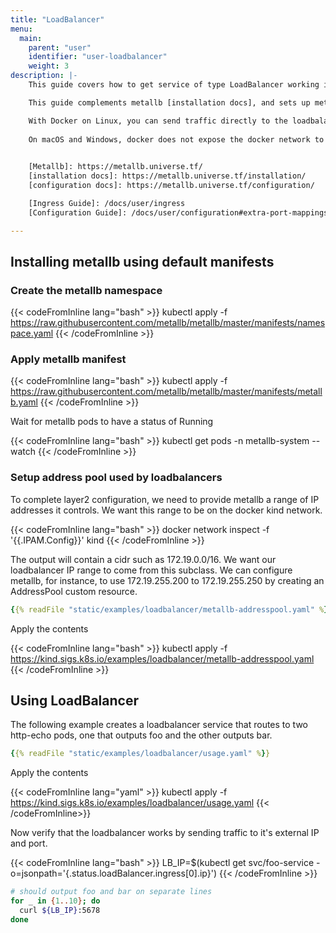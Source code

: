 ```yaml
---
title: "LoadBalancer"
menu:
  main:
    parent: "user"
    identifier: "user-loadbalancer"
    weight: 3
description: |-
    This guide covers how to get service of type LoadBalancer working in a kind cluster using [Metallb].

    This guide complements metallb [installation docs], and sets up metallb using layer2 protocol.  For other protocols check metallb [configuration docs].

    With Docker on Linux, you can send traffic directly to the loadbalancer's external IP if the IP space is within the docker IP space.  
    
    On macOS and Windows, docker does not expose the docker network to the host.  Because of this limitation, containers (including kind nodes) are only reachable from the host via port-forwards, however other containers/pods can reach other things running in docker including loadbalancers.  You may want to check out the [Ingress Guide] as a cross-platform workaround.  You can also expose pods and services using extra port mappings as shown in the extra port mappings section of the [Configuration Guide].
    

    [Metallb]: https://metallb.universe.tf/
    [installation docs]: https://metallb.universe.tf/installation/
    [configuration docs]: https://metallb.universe.tf/configuration/

    [Ingress Guide]: /docs/user/ingress
    [Configuration Guide]: /docs/user/configuration#extra-port-mappings

---
```


## Installing metallb using default manifests

### Create the metallb namespace

{{< codeFromInline lang="bash" >}}
kubectl apply -f https://raw.githubusercontent.com/metallb/metallb/master/manifests/namespace.yaml
{{< /codeFromInline >}}

### Apply metallb manifest

{{< codeFromInline lang="bash" >}}
kubectl apply -f https://raw.githubusercontent.com/metallb/metallb/master/manifests/metallb.yaml
{{< /codeFromInline >}}

Wait for metallb pods to have a status of Running

{{< codeFromInline lang="bash" >}}
kubectl get pods -n metallb-system --watch
{{< /codeFromInline >}}

### Setup address pool used by loadbalancers

To complete layer2 configuration, we need to provide metallb a range of IP addresses it controls.  We want this range to be on the docker kind network.

{{< codeFromInline lang="bash" >}}
docker network inspect -f '{{.IPAM.Config}}' kind
{{< /codeFromInline >}}

The output will contain a cidr such as 172.19.0.0/16.  We want our loadbalancer IP range to come from this subclass.  We can configure metallb, for instance, to use 172.19.255.200 to 172.19.255.250 by creating an AddressPool custom resource.

```yaml
{{% readFile "static/examples/loadbalancer/metallb-addresspool.yaml" %}}
```

Apply the contents

{{< codeFromInline lang="bash" >}}
kubectl apply -f https://kind.sigs.k8s.io/examples/loadbalancer/metallb-addresspool.yaml
{{< /codeFromInline >}}

## Using LoadBalancer

The following example creates a loadbalancer service that routes to two http-echo pods, one that outputs foo and the other outputs bar.

```yaml
{{% readFile "static/examples/loadbalancer/usage.yaml" %}}
```
Apply the contents

{{< codeFromInline lang="yaml" >}}
kubectl apply -f https://kind.sigs.k8s.io/examples/loadbalancer/usage.yaml
{{< /codeFromInline>}}

Now verify that the loadbalancer works by sending traffic to it's external IP and port.

{{< codeFromInline lang="bash" >}}
LB_IP=$(kubectl get svc/foo-service -o=jsonpath='{.status.loadBalancer.ingress[0].ip}')
{{< /codeFromInline >}}

```bash
# should output foo and bar on separate lines 
for _ in {1..10}; do
  curl ${LB_IP}:5678
done
```




